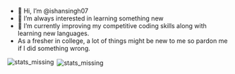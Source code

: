 - 👋 Hi, I’m @ishansingh07
- 👀 I’m always interested in learning something new
- 🌱 I’m currently improving my competitive coding skills along with learning new languages.
- As a fresher in college, a lot of things might be new to me so pardon me if I did something wrong.

<!---
ishansingh07/ishansingh07 is a ✨ special ✨ repository because its `README.md` (this file) appears on your GitHub profile.
You can click the Preview link to take a look at your changes.
--->
<p><img align="left" src="https://github-readme-stats.vercel.app/api/top-langs?username=ishansingh07&show_icons=true&locale=en&layout=compact" alt="stats_missing" /></p>

<p>&nbsp;<img align="center" src="https://github-readme-stats.vercel.app/api?username=ishansingh07&show_icons=true&locale=en" alt="stats_missing" /></p>
